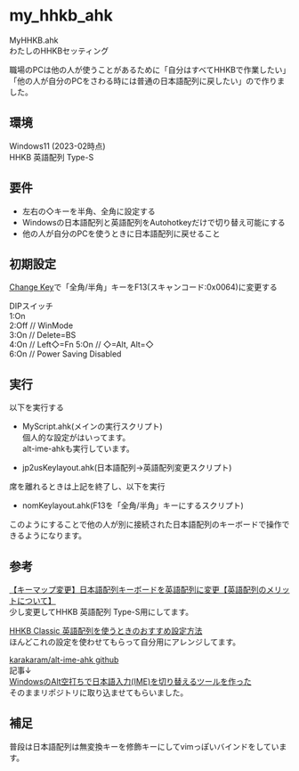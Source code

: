 # my_hhkb_ahk
  
MyHHKB.ahk  
わたしのHHKBセッティング  
  
職場のPCは他の人が使うことがあるために「自分はすべてHHKBで作業したい」「他の人が自分のPCをさわる時には普通の日本語配列に戻したい」ので作りました。  
  
## 環境
  
Windows11 (2023-02時点)  
HHKB 英語配列 Type-S  
  
## 要件
  
* 左右の◇キーを半角、全角に設定する
* Windowsの日本語配列と英語配列をAutohotkeyだけで切り替え可能にする
* 他の人が自分のPCを使うときに日本語配列に戻せること
  
## 初期設定
  
[Change Key](https://forest.watch.impress.co.jp/library/software/changekey/)で「全角/半角」キーをF13(スキャンコード:0x0064)に変更する  
  
DIPスイッチ  
1:On  
2:Off // WinMode  
3:On // Delete=BS  
4:On // Left◇=Fn
5:On // ◇=Alt, Alt=◇  
6:On // Power Saving Disabled
  
## 実行
  
以下を実行する  
  
* MyScript.ahk(メインの実行スクリプト)  
  個人的な設定がはいってます。  
  alt-ime-ahkも実行しています。  
  
* jp2usKeylayout.ahk(日本語配列->英語配列変更スクリプト)
  
席を離れるときは上記を終了し、以下を実行  
  
* nomKeylayout.ahk(F13を「全角/半角」キーにするスクリプト)
  
このようにすることで他の人が別に接続された日本語配列のキーボードで操作できるようになります。  
  
## 参考
  
[【キーマップ変更】日本語配列キーボードを英語配列に変更【英語配列のメリットについて】](https://www.nintechblog.com/keymap-jis-us/)  
少し変更してHHKB 英語配列 Type-S用にしてます。  
  
[HHKB Classic 英語配列を使うときのおすすめ設定方法](https://yashulog.com/recommended-setting-of-hhkb-classic/)  
ほんどこれの設定を使わせてもらって自分用にアレンジしてます。
  
[karakaram/alt-ime-ahk github](https://github.com/karakaram/alt-ime-ahk)  
記事↓  
[WindowsのAlt空打ちで日本語入力(IME)を切り替えるツールを作った](https://www.karakaram.com/alt-ime-on-off/)  
そのままリポジトリに取り込ませてもらいました。  
  
## 補足
  
普段は日本語配列は無変換キーを修飾キーにしてvimっぽいバインドをしています。  
  
